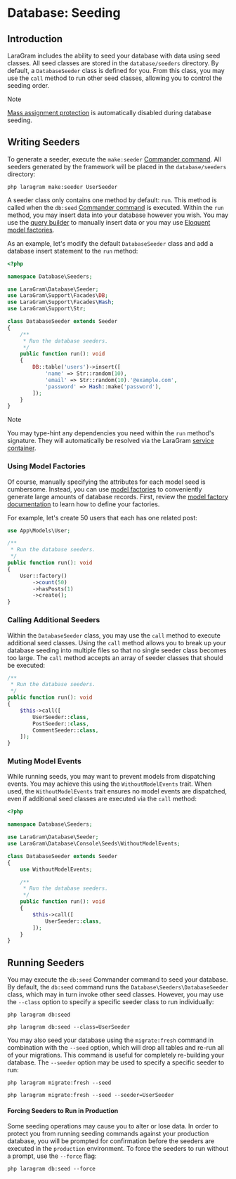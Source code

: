 # Database: Seeding

<a name="introduction"></a>
## Introduction

LaraGram includes the ability to seed your database with data using seed classes. All seed classes are stored in the `database/seeders` directory. By default, a `DatabaseSeeder` class is defined for you. From this class, you may use the `call` method to run other seed classes, allowing you to control the seeding order.

> [!NOTE]
> [Mass assignment protection](/src/eloquent.mdt.md#mass-assignment) is automatically disabled during database seeding.

<a name="writing-seeders"></a>
## Writing Seeders

To generate a seeder, execute the `make:seeder` [Commander command](/src/commander.md). All seeders generated by the framework will be placed in the `database/seeders` directory:

```shell
php laragram make:seeder UserSeeder
```

A seeder class only contains one method by default: `run`. This method is called when the `db:seed` [Commander command](/src/commander.md) is executed. Within the `run` method, you may insert data into your database however you wish. You may use the [query builder](/src/queries.mds.md) to manually insert data or you may use [Eloquent model factories](/src/eloquent-factories.mds.md).

As an example, let's modify the default `DatabaseSeeder` class and add a database insert statement to the `run` method:

```php
<?php

namespace Database\Seeders;

use LaraGram\Database\Seeder;
use LaraGram\Support\Facades\DB;
use LaraGram\Support\Facades\Hash;
use LaraGram\Support\Str;

class DatabaseSeeder extends Seeder
{
    /**
     * Run the database seeders.
     */
    public function run(): void
    {
        DB::table('users')->insert([
            'name' => Str::random(10),
            'email' => Str::random(10).'@example.com',
            'password' => Hash::make('password'),
        ]);
    }
}
```

> [!NOTE]
> You may type-hint any dependencies you need within the `run` method's signature. They will automatically be resolved via the LaraGram [service container](/src/container.mdr.md).

<a name="using-model-factories"></a>
### Using Model Factories

Of course, manually specifying the attributes for each model seed is cumbersome. Instead, you can use [model factories](/src/eloquent-factories.mds.md) to conveniently generate large amounts of database records. First, review the [model factory documentation](/src/eloquent-factories.mds.md) to learn how to define your factories.

For example, let's create 50 users that each has one related post:

```php
use App\Models\User;

/**
 * Run the database seeders.
 */
public function run(): void
{
    User::factory()
        ->count(50)
        ->hasPosts(1)
        ->create();
}
```

<a name="calling-additional-seeders"></a>
### Calling Additional Seeders

Within the `DatabaseSeeder` class, you may use the `call` method to execute additional seed classes. Using the `call` method allows you to break up your database seeding into multiple files so that no single seeder class becomes too large. The `call` method accepts an array of seeder classes that should be executed:

```php
/**
 * Run the database seeders.
 */
public function run(): void
{
    $this->call([
        UserSeeder::class,
        PostSeeder::class,
        CommentSeeder::class,
    ]);
}
```

<a name="muting-model-events"></a>
### Muting Model Events

While running seeds, you may want to prevent models from dispatching events. You may achieve this using the `WithoutModelEvents` trait. When used, the `WithoutModelEvents` trait ensures no model events are dispatched, even if additional seed classes are executed via the `call` method:

```php
<?php

namespace Database\Seeders;

use LaraGram\Database\Seeder;
use LaraGram\Database\Console\Seeds\WithoutModelEvents;

class DatabaseSeeder extends Seeder
{
    use WithoutModelEvents;

    /**
     * Run the database seeders.
     */
    public function run(): void
    {
        $this->call([
            UserSeeder::class,
        ]);
    }
}
```

<a name="running-seeders"></a>
## Running Seeders

You may execute the `db:seed` Commander command to seed your database. By default, the `db:seed` command runs the `Database\Seeders\DatabaseSeeder` class, which may in turn invoke other seed classes. However, you may use the `--class` option to specify a specific seeder class to run individually:

```shell
php laragram db:seed

php laragram db:seed --class=UserSeeder
```

You may also seed your database using the `migrate:fresh` command in combination with the `--seed` option, which will drop all tables and re-run all of your migrations. This command is useful for completely re-building your database. The `--seeder` option may be used to specify a specific seeder to run:

```shell
php laragram migrate:fresh --seed

php laragram migrate:fresh --seed --seeder=UserSeeder
```

<a name="forcing-seeding-production"></a>
#### Forcing Seeders to Run in Production

Some seeding operations may cause you to alter or lose data. In order to protect you from running seeding commands against your production database, you will be prompted for confirmation before the seeders are executed in the `production` environment. To force the seeders to run without a prompt, use the `--force` flag:

```shell
php laragram db:seed --force
```

